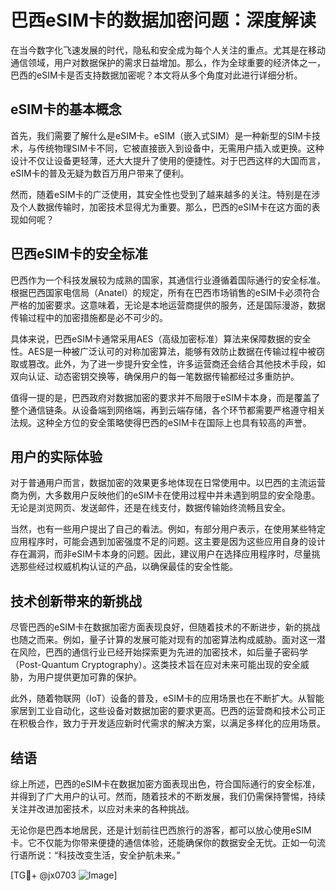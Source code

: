 # 巴西eSIM卡的数据加密问题：深度解读

在当今数字化飞速发展的时代，隐私和安全成为每个人关注的重点。尤其是在移动通信领域，用户对数据保护的需求日益增加。那么，作为全球重要的经济体之一，巴西的eSIM卡是否支持数据加密呢？本文将从多个角度对此进行详细分析。

## eSIM卡的基本概念

首先，我们需要了解什么是eSIM卡。eSIM（嵌入式SIM）是一种新型的SIM卡技术，与传统物理SIM卡不同，它被直接嵌入到设备中，无需用户插入或更换。这种设计不仅让设备更轻薄，还大大提升了使用的便捷性。对于巴西这样的大国而言，eSIM卡的普及无疑为数百万用户带来了便利。

然而，随着eSIM卡的广泛使用，其安全性也受到了越来越多的关注。特别是在涉及个人数据传输时，加密技术显得尤为重要。那么，巴西的eSIM卡在这方面的表现如何呢？

## 巴西eSIM卡的安全标准

巴西作为一个科技发展较为成熟的国家，其通信行业遵循着国际通行的安全标准。根据巴西国家电信局（Anatel）的规定，所有在巴西市场销售的eSIM卡必须符合严格的加密要求。这意味着，无论是本地运营商提供的服务，还是国际漫游，数据传输过程中的加密措施都是必不可少的。

具体来说，巴西eSIM卡通常采用AES（高级加密标准）算法来保障数据的安全性。AES是一种被广泛认可的对称加密算法，能够有效防止数据在传输过程中被窃取或篡改。此外，为了进一步提升安全性，许多运营商还会结合其他技术手段，如双向认证、动态密钥交换等，确保用户的每一笔数据传输都经过多重防护。

值得一提的是，巴西政府对数据加密的要求并不局限于eSIM卡本身，而是覆盖了整个通信链条。从设备端到网络端，再到云端存储，各个环节都需要严格遵守相关法规。这种全方位的安全策略使得巴西的eSIM卡在国际上也具有较高的声誉。

## 用户的实际体验

对于普通用户而言，数据加密的效果更多地体现在日常使用中。以巴西的主流运营商为例，大多数用户反映他们的eSIM卡在使用过程中并未遇到明显的安全隐患。无论是浏览网页、发送邮件，还是在线支付，数据传输始终流畅且安全。

当然，也有一些用户提出了自己的看法。例如，有部分用户表示，在使用某些特定应用程序时，可能会遇到加密强度不足的问题。这主要是因为这些应用自身的设计存在漏洞，而非eSIM卡本身的问题。因此，建议用户在选择应用程序时，尽量挑选那些经过权威机构认证的产品，以确保最佳的安全性能。

## 技术创新带来的新挑战

尽管巴西的eSIM卡在数据加密方面表现良好，但随着技术的不断进步，新的挑战也随之而来。例如，量子计算的发展可能对现有的加密算法构成威胁。面对这一潜在风险，巴西的通信行业已经开始探索更为先进的加密技术，如后量子密码学（Post-Quantum Cryptography）。这类技术旨在应对未来可能出现的安全威胁，为用户提供更加可靠的保护。

此外，随着物联网（IoT）设备的普及，eSIM卡的应用场景也在不断扩大。从智能家居到工业自动化，这些设备对数据加密的要求更高。巴西的运营商和技术公司正在积极合作，致力于开发适应新时代需求的解决方案，以满足多样化的应用场景。

## 结语

综上所述，巴西的eSIM卡在数据加密方面表现出色，符合国际通行的安全标准，并得到了广大用户的认可。然而，随着技术的不断发展，我们仍需保持警惕，持续关注并改进加密技术，以应对未来的各种挑战。

无论你是巴西本地居民，还是计划前往巴西旅行的游客，都可以放心使用eSIM卡。它不仅能为你带来便捷的通信体验，还能确保你的数据安全无忧。正如一句流行语所说：“科技改变生活，安全护航未来。”

[TG💪+ @jx0703 ![Image](https://github.com/user-attachments/assets/dbca1d08-cadb-493c-b0ec-ad6f7a83f270)]